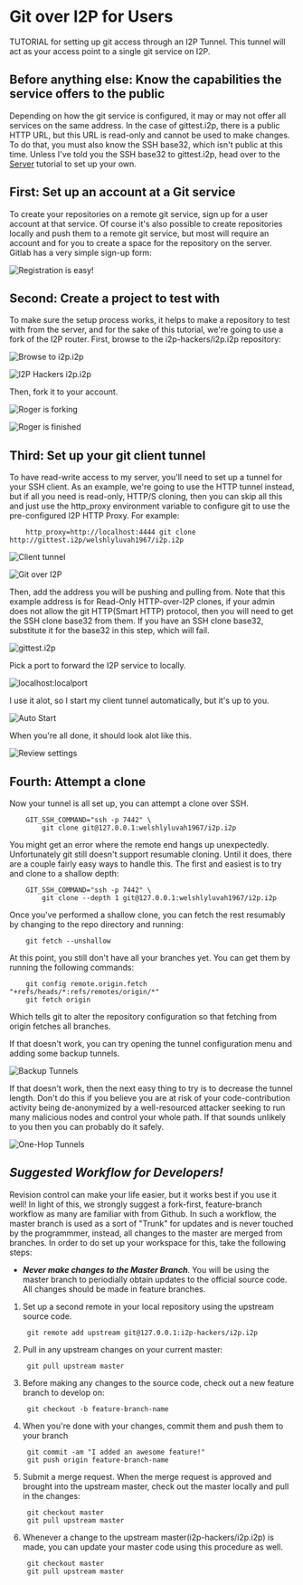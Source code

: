 Git over I2P for Users
======================

TUTORIAL for setting up git access through an I2P Tunnel. This tunnel will act
as your access point to a single git service on I2P.

## Before anything else: Know the capabilities the service offers to the public

Depending on how the git service is configured, it may or may not offer all
services on the same address. In the case of gittest.i2p, there is a public
HTTP URL, but this URL is read-only and cannot be used to make changes. To do
that, you must also know the SSH base32, which isn't public at this time. Unless
I've told you the SSH base32 to gittest.i2p, head over to the [Server](GITLAB.md)
tutorial to set up your own.

## First: Set up an account at a Git service

To create your repositories on a remote git service, sign up for a user account
at that service. Of course it's also possible to create repositories locally
and push them to a remote git service, but most will require an account and for
you to create a space for the repository on the server. Gitlab has a very simple
sign-up form:

![Registration is easy!](register.png)

## Second: Create a project to test with

To make sure the setup process works, it helps to make a repository to test with
from the server, and for the sake of this tutorial, we're going to use a fork of
the I2P router. First, browse to the i2p-hackers/i2p.i2p repository:

![Browse to i2p.i2p](explore.png)

![I2P Hackers i2p.i2p](i2p.png)

Then, fork it to your account.

![Roger is forking](fork.png)

![Roger is finished](forked.png)

## Third: Set up your git client tunnel

To have read-write access to my server, you'll need to set up a tunnel for your
SSH client. As an example, we're going to use the HTTP tunnel instead, but if
all you need is read-only, HTTP/S cloning, then you can skip all this and just
use the http_proxy environment variable to configure git to use the
pre-configured I2P HTTP Proxy. For example:

        http_proxy=http://localhost:4444 git clone http://gittest.i2p/welshlyluvah1967/i2p.i2p

![Client tunnel](wizard1.png)

![Git over I2P](wizard2.png)

Then, add the address you will be pushing and pulling from. Note that this
example address is for Read-Only HTTP-over-I2P clones, if your admin does not
allow the git HTTP(Smart HTTP) protocol, then you will need to get the SSH clone
base32 from them. If you have an SSH clone base32, substitute it for the base32
in this step, which will fail.

![gittest.i2p](wizard3.png)

Pick a port to forward the I2P service to locally.

![localhost:localport](wizard4.png)

I use it alot, so I start my client tunnel automatically, but it's up to you.

![Auto Start](wizard5.png)

When you're all done, it should look alot like this.

![Review settings](wizard6.png)

## Fourth: Attempt a clone


Now your tunnel is all set up, you can attempt a clone over SSH.

        GIT_SSH_COMMAND="ssh -p 7442" \
            git clone git@127.0.0.1:welshlyluvah1967/i2p.i2p

You might get an error where the remote end hangs up unexpectedly.
Unfortunately git still doesn't support resumable cloning. Until it does, there
are a couple fairly easy ways to handle this. The first and easiest is to try
and clone to a shallow depth:

        GIT_SSH_COMMAND="ssh -p 7442" \
            git clone --depth 1 git@127.0.0.1:welshlyluvah1967/i2p.i2p

Once you've performed a shallow clone, you can fetch the rest resumably by
changing to the repo directory and running:

        git fetch --unshallow

At this point, you still don't have all your branches yet. You can get them by
running the following commands:

        git config remote.origin.fetch "+refs/heads/*:refs/remotes/origin/*"
        git fetch origin

Which tells git to alter the repository configuration so that fetching from
origin fetches all branches.

If that doesn't work, you can try opening the tunnel configuration menu and
adding some backup tunnels.

![Backup Tunnels](tweak2.png)

If that doesn't work, then the next easy thing to try is to decrease the tunnel
length. Don't do this if you believe you are at risk of your code-contribution
activity being de-anonymized by a well-resourced attacker seeking to run
many malicious nodes and control your whole path. If that sounds unlikely to you
then you can probably do it safely.

![One-Hop Tunnels](tweak1.png)

## *Suggested Workflow for Developers!*

Revision control can make your life easier, but it works best if you use it
well! In light of this, we strongly suggest a fork-first, feature-branch
workflow as many are familiar with from Github. In such a workflow, the master
branch is used as a sort of "Trunk" for updates and is never touched by the
programmmer, instead, all changes to the master are merged from branches. In
order to do set up your workspace for this, take the following steps:

- ***Never make changes to the Master Branch***. You will be using the master
branch to periodially obtain updates to the official source code. All changes
should be made in feature branches.

1. Set up a second remote in your local repository using the upstream source
 code.

        git remote add upstream git@127.0.0.1:i2p-hackers/i2p.i2p

2. Pull in any upstream changes on your current master:

        git pull upstream master

3. Before making any changes to the source code, check out a new feature branch
 to develop on:

        git checkout -b feature-branch-name

4. When you're done with your changes, commit them and push them to your branch

        git commit -am "I added an awesome feature!"
        git push origin feature-branch-name

5. Submit a merge request. When the merge request is approved and brought into
 the upstream master, check out the master locally and pull in the changes:

        git checkout master
        git pull upstream master

6. Whenever a change to the upstream master(i2p-hackers/i2p.i2p) is made, you
 can update your master code using this procedure as well.

        git checkout master
        git pull upstream master